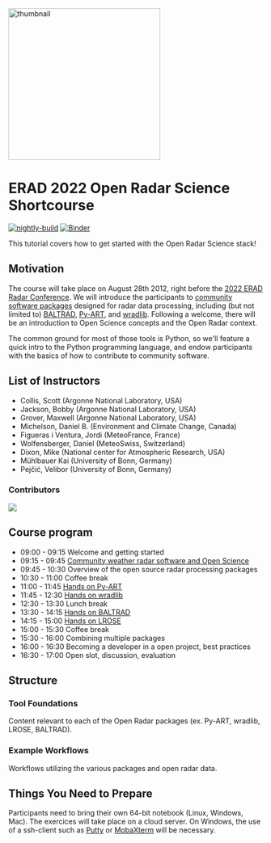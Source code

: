<img src="https://upload.wikimedia.org/wikipedia/commons/thumb/5/52/Norman_Doppler_Radar_-_NOAA.jpg/640px-Norman_Doppler_Radar_-_NOAA.jpg" alt="thumbnail" width="300"/>

# ERAD 2022 Open Radar Science Shortcourse

[![nightly-build](https://github.com/openradar/erad2022/actions/workflows/nightly-build.yaml/badge.svg)](https://github.com/openradar/erad2022/actions/workflows/nightly-build.yaml)
[![Binder](https://binder-staging.2i2c.cloud/badge_logo.svg)](https://binder-staging.2i2c.cloud/v2/gh/openradar/erad2022/main?labpath=notebooks)

This tutorial covers how to get started with the Open Radar Science stack!

## Motivation

The course will take place on August 28th 2012, right before the [2022 ERAD Radar Conference]([hhttps://cscenter.co.jp/icrm2019/](https://www.erad2022.ch/)). We will introduce the participants to [community software packages](http://openradarscience.org) designed for radar data processing, including (but not limited to) [BALTRAD](http://git.baltrad.eu/), [Py-ART](http://arm-doe.github.io/pyart/), and [wradlib](https://wradlib.org). Following a welcome, there will be an introduction to Open Science concepts and the Open Radar context.

The common ground for most of those tools is Python, so we'll feature a quick intro to the Python programming language, and endow participants with the basics of how to contribute to community software. 

## List of Instructors
* Collis, Scott (Argonne National Laboratory, USA)
* Jackson, Bobby (Argonne National Laboratory, USA)
* Grover, Maxwell (Argonne National Laboratory, USA)
* Michelson, Daniel B. (Environment and Climate Change, Canada)
* Figueras i Ventura, Jordi (MeteoFrance, France)
* Wolfensberger, Daniel (MeteoSwiss, Switzerland)
* Dixon, Mike (National center for Atmospheric Research, USA)
* Mühlbauer Kai (University of Bonn, Germany)
* Pejčić, Velibor (University of Bonn, Germany)

### Contributors

<a href="https://github.com/openradar/erad2022/graphs/contributors">
  <img src="https://contrib.rocks/image?repo=openradar/erad2022" />
</a>

## Course program
* 09:00 - 09:15 Welcome and getting started
* 09:15 - 09:45 [Community weather radar software and Open Science](overview-openscience)
* 09:45 - 10:30 Overview of the open source radar processing packages
* 10:30 - 11:00 Coffee break
* 11:00 - 11:45 [Hands on Py-ART](pyart)
* 11:45 - 12:30 [Hands on wradlib](wradlib)
* 12:30 - 13:30 Lunch break
* 13:30 - 14:15 [Hands on BALTRAD](baltrad)
* 14:15 - 15:00 [Hands on LROSE](http://lrose.net/)
* 15:00 - 15:30 Coffee break
* 15:30 - 16:00 Combining multiple packages
* 16:00 - 16:30 Becoming a developer in a open project, best practices
* 16:30 - 17:00 Open slot, discussion, evaluation

## Structure

### Tool Foundations
Content relevant to each of the Open Radar packages (ex. Py-ART, wradlib, LROSE, BALTRAD).

### Example Workflows
Workflows utilizing the various packages and open radar data.

## Things You Need to Prepare
Participants need to bring their own 64-bit notebook (Linux, Windows, Mac).  The exercices will take place on a cloud server. On Windows, the use of a ssh-client such as [Putty](https://www.putty.org/) or [MobaXterm](https://mobaxterm.mobatek.net/) will be necessary. 
